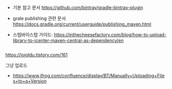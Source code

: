 
* 기본 참고 문서
https://github.com/bintray/gradle-bintray-plugin

* grale publishing 관련 문서
https://docs.gradle.org/current/userguide/publishing_maven.html

* 스텝바이스텝 가이드: https://inthecheesefactory.com/blog/how-to-upload-library-to-jcenter-maven-central-as-dependency/en
```

```

https://jojoldu.tistory.com/161

그냥 업로드
* https://www.jfrog.com/confluence/display/BT/Manually+Uploading+Files+to+a+Version

